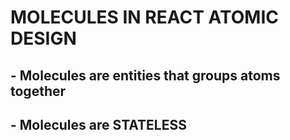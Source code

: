 # MOLECULES ΙΝ REACT ATOMIC DESIGN

## - Molecules are entities that groups atoms together
## - Molecules are **STATELESS**